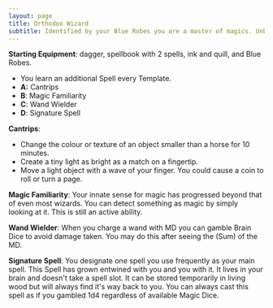 ```yaml
---
layout: page
title: Orthodox Wizard
subtitle: Identified by your Blue Robes you are a master of magics. Unburdened by schools, classification, or creed, you study magic in near all it's forms. As a Blue Wizard you are seen as equal parts reliable and unpredictable by your piers.
---
```

**Starting Equipment**: dagger, spellbook with 2 spells, ink and quill, and Blue Robes.

- You learn an additional Spell every Template.
- **A:** Cantrips
- **B**: Magic Familiarity
- **C**: Wand Wielder
- **D**: Signature Spell

**Cantrips**:
- Change the colour or texture of an object smaller than a horse for 10 minutes.
- Create a tiny light as bright as a match on a fingertip.
- Move a light object with a wave of your finger. You could cause a coin to roll or turn a page.

**Magic Familiarity**: Your innate sense for magic has progressed beyond that of even most wizards. You can detect something as magic by simply looking at it. This is still an active ability.

**Wand Wielder**: When you charge a wand with MD you can gamble Brain Dice to avoid damage taken. You may do this after seeing the (Sum) of the MD.

**Signature Spell**: You designate one spell you use frequently as your main spell. This Spell has grown entwined with you and you with it. It lives in your brain and doesn't take a spell slot. It can be stored temporarily in living wood but will always find it's way back to you. You can always cast this spell as if you gambled 1d4 regardless of available Magic Dice.